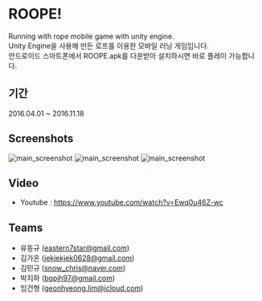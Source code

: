 # ROOPE!
Running with rope mobile game with unity engine.\
Unity Engine을 사용해 만든 로프를 이용한 모바일 러닝 게임입니다.\
안드로이드 스마트폰에서 ROOPE.apk를 다운받아 설치하시면 바로 플레이 가능합니다.
## 기간
2016.04.01 ~ 2016.11.18

## Screenshots
![main_screenshot](https://github.com/Tamuel/SHIFT_Roope/blob/master/Screenshot/ROOPE.gif)
![main_screenshot](https://github.com/Tamuel/SHIFT_Roope/blob/master/Screenshot/02_Screenshot.png)
![main_screenshot](https://github.com/Tamuel/SHIFT_Roope/blob/master/Screenshot/03_Screenshot.png)

## Video
* Youtube : https://www.youtube.com/watch?v=Ewq0u46Z-wc

## Teams
* 유동규 (eastern7star@gmail.com)
* 김가온 (jekjekjek0628@gmail.com)
* 김민규 (snow_chris@naver.com)
* 박지하 (bqpjh97@gmail.com)
* 임건형 (geonhyeong.lim@icloud.com)
